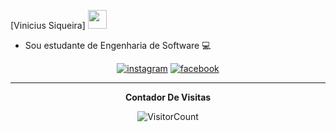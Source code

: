  [Vinicius Siqueira] <img src="https://github.com/TheDudeThatCode/TheDudeThatCode/blob/master/Assets/Mario_Hello_Big.gif" width="30px">

- Sou estudante de Engenharia de Software :computer:

<div align="center">

<div align="center">


[![instagram](https://img.shields.io/badge/Instagram-E4405F?style=for-the-badge&logo=instagram&logoColor=white)](https://www.instagram.com/viciusslacerda/)
[![facebook](https://img.shields.io/badge/Facebook-1877F2?style=for-the-badge&logo=facebook&logoColor=white)](https://www.facebook.com/siqueira.vini)

*************
**Contador De Visitas**

![VisitorCount](https://profile-counter.glitch.me/{viciussiq}/count.svg)
